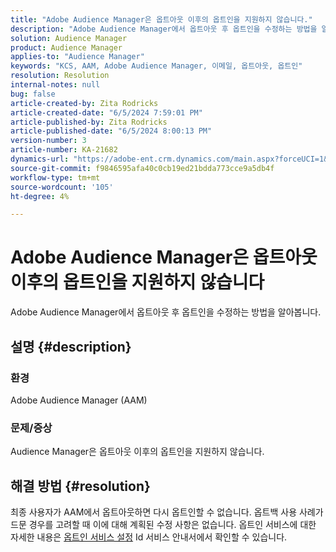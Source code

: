 ```yaml
---
title: "Adobe Audience Manager은 옵트아웃 이후의 옵트인을 지원하지 않습니다."
description: "Adobe Audience Manager에서 옵트아웃 후 옵트인을 수정하는 방법을 알아봅니다."
solution: Audience Manager
product: Audience Manager
applies-to: "Audience Manager"
keywords: "KCS, AAM, Adobe Audience Manager, 이메일, 옵트아웃, 옵트인"
resolution: Resolution
internal-notes: null
bug: false
article-created-by: Zita Rodricks
article-created-date: "6/5/2024 7:59:01 PM"
article-published-by: Zita Rodricks
article-published-date: "6/5/2024 8:00:13 PM"
version-number: 3
article-number: KA-21682
dynamics-url: "https://adobe-ent.crm.dynamics.com/main.aspx?forceUCI=1&pagetype=entityrecord&etn=knowledgearticle&id=5e83100d-7623-ef11-840a-000d3a372703"
source-git-commit: f9846595afa40c0cb19ed21bdda773cce9a5db4f
workflow-type: tm+mt
source-wordcount: '105'
ht-degree: 4%

---
```


# Adobe Audience Manager은 옵트아웃 이후의 옵트인을 지원하지 않습니다


Adobe Audience Manager에서 옵트아웃 후 옵트인을 수정하는 방법을 알아봅니다.

## 설명 {#description}


### <b>환경</b>

Adobe Audience Manager (AAM)

### <b>문제/증상</b>

Audience Manager은 옵트아웃 이후의 옵트인을 지원하지 않습니다.


## 해결 방법 {#resolution}


최종 사용자가 AAM에서 옵트아웃하면 다시 옵트인할 수 없습니다. 옵트백 사용 사례가 드문 경우를 고려할 때 이에 대해 계획된 수정 사항은 없습니다. 옵트인 서비스에 대한 자세한 내용은 [옵트인 서비스 설정](https://experienceleague.adobe.com/docs/id-service/using/implementation/opt-in-service/getting-started.html) Id 서비스 안내서에서 확인할 수 있습니다.
